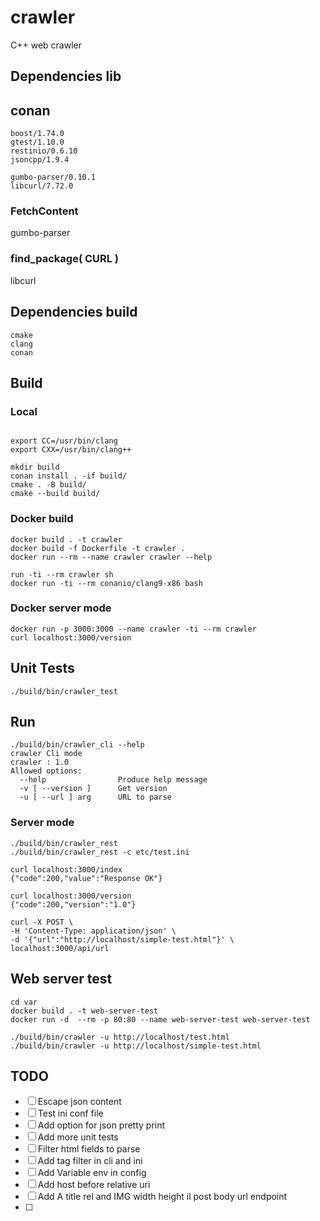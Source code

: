 # crawler

C++ web crawler

## Dependencies lib

## conan

```
boost/1.74.0
gtest/1.10.0
restinio/0.6.10
jsoncpp/1.9.4

gumbo-parser/0.10.1
libcurl/7.72.0
```

### FetchContent
gumbo-parser

### find_package( CURL )
libcurl


## Dependencies build

```
cmake
clang
conan
```

## Build

### Local

```

export CC=/usr/bin/clang
export CXX=/usr/bin/clang++

mkdir build
conan install . -if build/
cmake . -B build/
cmake --build build/
```

### Docker build

```
docker build . -t crawler
docker build -f Dockerfile -t crawler .
docker run --rm --name crawler crawler --help

run -ti --rm crawler sh
docker run -ti --rm conanio/clang9-x86 bash
```

### Docker server mode

```
docker run -p 3000:3000 --name crawler -ti --rm crawler
curl localhost:3000/version
```

## Unit Tests

```
./build/bin/crawler_test
```

## Run

```
./build/bin/crawler_cli --help
crawler Cli mode
crawler : 1.0
Allowed options:
  --help                Produce help message
  -v [ --version ]      Get version
  -u [ --url ] arg      URL to parse
```

### Server mode

```
./build/bin/crawler_rest
./build/bin/crawler_rest -c etc/test.ini

curl localhost:3000/index
{"code":200,"value":"Response OK"}

curl localhost:3000/version
{"code":200,"version":"1.0"}

curl -X POST \
-H 'Content-Type: application/json' \
-d '{"url":"http://localhost/simple-test.html"}' \
localhost:3000/api/url

```
## Web server test

```
cd var
docker build . -t web-server-test
docker run -d  --rm -p 80:80 --name web-server-test web-server-test

./build/bin/crawler -u http://localhost/test.html
./build/bin/crawler -u http://localhost/simple-test.html
```

## TODO

- [ ] Escape json content
- [ ] Test ini conf file
- [ ] Add option for json pretty print
- [ ] Add more unit tests
- [ ] Filter html fields to parse
- [ ] Add tag filter in cli and ini
- [ ] Add Variable env in config
- [ ] Add host before relative uri
- [ ] Add A title rel and IMG width height il post body url endpoint
- [ ] 